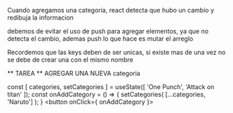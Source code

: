 Cuando agregamos una categoria, react detecta que hubo un cambio y redibuja la informacion

debemos de evitar el uso de push para agregar elementos, ya que no detecta el cambio, ademas push lo que hace es mutar el arreglo

Recordemos que las keys deben de ser unicas, si existe mas de una vez no se debe de crear una con el mismo nombre

** TAREA **
AGREGAR UNA NUEVA categoria

const [ categories, setCategories ] = useState([ 'One Punch', 'Attack on titan' ]);
const onAddCategory = () => {
    setCategories( [...categories, 'Naruto'] );
}
<button onClick={ onAddCategory }></button>